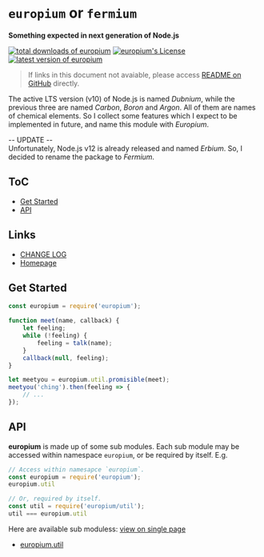 #	`europium` or `fermium`
__Something expected in next generation of Node.js__

[![total downloads of europium](https://img.shields.io/npm/dt/europium.svg)](https://www.npmjs.com/package/europium)
[![europium's License](https://img.shields.io/npm/l/europium.svg)](https://www.npmjs.com/package/europium)
[![latest version of europium](https://img.shields.io/npm/v/europium.svg)](https://www.npmjs.com/package/europium)

>	If links in this document not avaiable, please access [README on GitHub](./README.md) directly.

The active LTS version (v10) of Node.js is named *Dubnium*, while the previous three are named *Carbon*, *Boron* and *Argon*. All of them are names of chemical elements. So I collect some features which I expect to be implemented in future, and name this module with *Europium*.

-- UPDATE --  
Unfortunately, Node.js v12 is already released and named *Erbium*. So, I decided to rename the package to *Fermium*.

##	ToC

*	[Get Started](#get-started)
*	[API](#api)

##	Links

*	[CHANGE LOG](./CHANGELOG.md)
*	[Homepage](https://github.com/YounGoat/node.Erbium)

##	Get Started

```javascript
const europium = require('europium');

function meet(name, callback) {
    let feeling;
    while (!feeling) {
        feeling = talk(name);
    }
    callback(null, feeling);
}

let meetyou = europium.util.promisible(meet);
meetyou('ching').then(feeling => {
    // ...
});
```

##	API

__europium__ is made up of some sub modules. Each sub module may be accessed within namespace `europium`, or be required by itself. E.g.

```javascript
// Access within namesapce `europium`.
const europium = require('europium');
europium.util

// Or, required by itself.
const util = require('europium/util');
util === europium.util
```

Here are available sub moduless:
[view on single page](docs/all.md)

*   [europium.util](docs/util.md)
